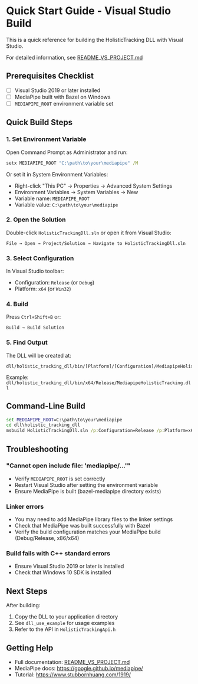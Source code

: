 # Quick Start Guide - Visual Studio Build

This is a quick reference for building the HolisticTracking DLL with Visual Studio.

For detailed information, see [README_VS_PROJECT.md](README_VS_PROJECT.md)

## Prerequisites Checklist

- [ ] Visual Studio 2019 or later installed
- [ ] MediaPipe built with Bazel on Windows
- [ ] `MEDIAPIPE_ROOT` environment variable set

## Quick Build Steps

### 1. Set Environment Variable

Open Command Prompt as Administrator and run:
```cmd
setx MEDIAPIPE_ROOT "C:\path\to\your\mediapipe" /M
```

Or set it in System Environment Variables:
- Right-click "This PC" → Properties → Advanced System Settings
- Environment Variables → System Variables → New
- Variable name: `MEDIAPIPE_ROOT`
- Variable value: `C:\path\to\your\mediapipe`

### 2. Open the Solution

Double-click `HolisticTrackingDll.sln` or open it from Visual Studio:
```
File → Open → Project/Solution → Navigate to HolisticTrackingDll.sln
```

### 3. Select Configuration

In Visual Studio toolbar:
- Configuration: `Release` (or `Debug`)
- Platform: `x64` (or `Win32`)

### 4. Build

Press `Ctrl+Shift+B` or:
```
Build → Build Solution
```

### 5. Find Output

The DLL will be created at:
```
dll/holistic_tracking_dll/bin/[Platform]/[Configuration]/MediapipeHolisticTracking.dll
```

Example: `dll/holistic_tracking_dll/bin/x64/Release/MediapipeHolisticTracking.dll`

## Command-Line Build

```cmd
set MEDIAPIPE_ROOT=C:\path\to\your\mediapipe
cd dll\holistic_tracking_dll
msbuild HolisticTrackingDll.sln /p:Configuration=Release /p:Platform=x64
```

## Troubleshooting

### "Cannot open include file: 'mediapipe/...'"

- Verify `MEDIAPIPE_ROOT` is set correctly
- Restart Visual Studio after setting the environment variable
- Ensure MediaPipe is built (bazel-mediapipe directory exists)

### Linker errors

- You may need to add MediaPipe library files to the linker settings
- Check that MediaPipe was built successfully with Bazel
- Verify the build configuration matches your MediaPipe build (Debug/Release, x86/x64)

### Build fails with C++ standard errors

- Ensure Visual Studio 2019 or later is installed
- Check that Windows 10 SDK is installed

## Next Steps

After building:
1. Copy the DLL to your application directory
2. See `dll_use_example` for usage examples
3. Refer to the API in `HolisticTrackingApi.h`

## Getting Help

- Full documentation: [README_VS_PROJECT.md](README_VS_PROJECT.md)
- MediaPipe docs: https://google.github.io/mediapipe/
- Tutorial: https://www.stubbornhuang.com/1919/
